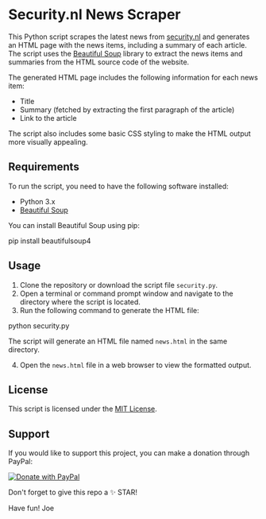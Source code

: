 # Security.nl News Scraper

This Python script scrapes the latest news from [security.nl](https://www.security.nl/) and generates an HTML page with the news items, including a summary of each article. The script uses the [Beautiful Soup](https://www.crummy.com/software/BeautifulSoup/bs4/doc/) library to extract the news items and summaries from the HTML source code of the website.

The generated HTML page includes the following information for each news item:

- Title
- Summary (fetched by extracting the first paragraph of the article)
- Link to the article

The script also includes some basic CSS styling to make the HTML output more visually appealing.

## Requirements

To run the script, you need to have the following software installed:

- Python 3.x
- [Beautiful Soup](https://www.crummy.com/software/BeautifulSoup/bs4/doc/)

You can install Beautiful Soup using pip:


pip install beautifulsoup4



## Usage

1. Clone the repository or download the script file `security.py`.
2. Open a terminal or command prompt window and navigate to the directory where the script is located.
3. Run the following command to generate the HTML file:

python security.py


The script will generate an HTML file named `news.html` in the same directory.

4. Open the `news.html` file in a web browser to view the formatted output.

## License

This script is licensed under the [MIT License](LICENSE).

## Support

If you would like to support this project, you can make a donation through PayPal:

[![Donate with PayPal](https://img.shields.io/badge/Donate-PayPal-blue)](https://www.paypal.com/donate/?business=P9L4Y9YQYEW3Y&no_recurring=0&currency_code=EUR)

Don't forget to give this repo a ✨ STAR!

Have fun!
Joe
